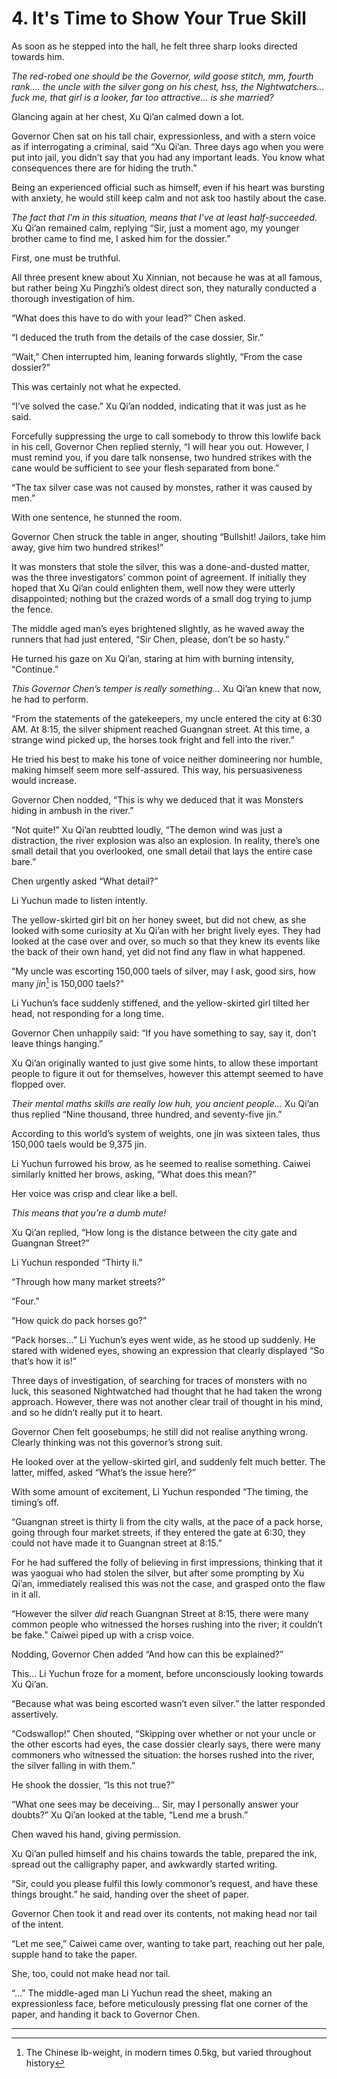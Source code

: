 
# 4. It's Time to Show Your True Skill

As soon as he stepped into the hall, he felt three sharp looks directed towards him.

*The red-robed one should be the Governor, wild goose stitch, mm, fourth rank…. the uncle with the silver gong on his chest, hss, the Nightwatchers… fuck me, that girl is a looker, far too attractive… is she married?*

Glancing again at her chest, Xu Qi’an calmed down a lot.

Governor Chen sat on his tall chair, expressionless, and with a stern voice as if interrogating a criminal, said “Xu Qi’an. Three days ago when you were put into jail, you didn’t say that you had any important leads. You know what consequences there are for hiding the truth.”

Being an experienced official such as himself, even if his heart was bursting with anxiety, he would still keep calm and not ask too hastily about the case.

*The fact that I’m in this situation, means that I’ve at least half-succeeded.* Xu Qi’an remained calm, replying “Sir, just a moment ago, my younger brother came to find me, I asked him for the dossier.”

First, one must be truthful.

All three present knew about Xu Xinnian, not because he was at all famous, but rather being Xu Pingzhi’s oldest direct son, they naturally conducted a thorough investigation of him.

“What does this have to do with your lead?” Chen asked.

“I deduced the truth from the details of the case dossier, Sir.”

“Wait,” Chen interrupted him, leaning forwards slightly, “From the case dossier?”

This was certainly not what he expected.

“I’ve solved the case.” Xu Qi’an nodded, indicating that it was just as he said.

Forcefully suppressing the urge to call somebody to throw this lowlife back in his cell, Governor Chen replied sternly, “I will hear you out. However, I must remind you, if you dare talk nonsense, two hundred strikes with the cane would be sufficient to see your flesh separated from bone.”

“The tax silver case was not caused by monstes, rather it was caused by men.”

With one sentence, he stunned the room. 

Governor Chen struck the table in anger, shouting “Bullshit! Jailors, take him away, give him two hundred strikes!”

It was monsters that stole the silver, this was a done-and-dusted matter, was the three investigators’ common point of agreement. If initially they hoped that Xu Qi’an could enlighten them, well now they were utterly disappointed; nothing but the crazed words of a small dog trying to jump the fence. 

The middle aged man’s eyes brightened slightly, as he waved away the runners that had just entered, “Sir Chen, please, don’t be so hasty.”

He turned his gaze on Xu Qi’an, staring at him with burning intensity, “Continue.”

*This Governor Chen’s temper is really something…* Xu Qi’an knew that now, he had to perform.

“From the statements of the gatekeepers, my uncle entered the city at 6:30 AM. At 8:15, the silver shipment reached Guangnan street. At this time, a strange wind picked up, the horses took fright and fell into the river.”

He tried his best to make his tone of voice neither domineering nor humble, making himself seem more self-assured. This way, his persuasiveness would increase.

Governor Chen nodded, “This is why we deduced that it was Monsters hiding in ambush in the river.”

“Not quite!” Xu Qi’an reubtted loudly, “The demon wind was just a distraction, the river explosion was also an explosion. In reality, there’s one small detail that you overlooked, one small detail that lays the entire case bare.”

Chen urgently asked “What detail?”

Li Yuchun made to listen intently. 

The yellow-skirted girl bit on her honey sweet, but did not chew, as she looked with some curiosity at Xu Qi’an with her bright lively eyes. They had looked at the case over and over, so much so that they knew its events like the back of their own hand, yet did not find any flaw in what happened. 

“My uncle was escorting 150,000 taels of silver, may I ask, good sirs, how many *jin*[^1] is 150,000 taels?”

Li Yuchun’s face suddenly stiffened, and the yellow-skirted girl tilted her head, not responding for a long time. 

Governor Chen unhappily said: “If you have something to say, say it, don’t leave things hanging.”

Xu Qi’an originally wanted to just give some hints, to allow these important people to figure it out for themselves, however this attempt seemed to have flopped over.

*Their mental maths skills are really low huh, you ancient people…* Xu Qi’an thus replied “Nine thousand, three hundred, and seventy-five jin.”

According to this world’s system of weights, one jin was sixteen tales, thus 150,000 taels would be 9,375 jin. 

Li Yuchun furrowed his brow, as he seemed to realise something. Caiwei similarly knitted her brows, asking, “What does this mean?”

Her voice was crisp and clear like a bell. 

*This means that you’re a dumb mute!*

Xu Qi’an replied, “How long is the distance between the city gate and Guangnan Street?”

Li Yuchun responded “Thirty li.”

“Through how many market streets?”

“Four.”

“How quick do pack horses go?”

“Pack horses…” Li Yuchun’s eyes went wide, as he stood up suddenly. He stared with widened eyes, showing an expression that clearly displayed “So that’s how it is!”

Three days of investigation, of searching for traces of monsters with no luck, this seasoned Nightwatched had thought that he had taken the wrong approach. However, there was not another clear trail of thought in his mind, and so he didn’t really put it to heart.

Governor Chen felt goosebumps; he still did not realise anything wrong. Clearly thinking was not this governor’s strong suit. 

He looked over at the yellow-skirted girl, and suddenly felt much better. The latter, miffed, asked “What’s the issue here?”

With some amount of excitement, Li Yuchun responded “The timing, the timing’s off.

“Guangnan street is thirty li from the city walls, at the pace of a pack horse, going through four market streets, if they entered the gate at 6:30, they could not have made it to Guangnan street at 8:15.”

For he had suffered the folly of believing in first impressions, thinking that it was yaoguai who had stolen the silver, but after some prompting by Xu Qi’an, immediately realised this was not the case, and grasped onto the flaw in it all. 

“However the silver *did* reach Guangnan Street at 8:15, there were many common people who witnessed the horses rushing into the river; it couldn’t be fake.” Caiwei piped up with a crisp voice. 

Nodding, Governor Chen added “And how can this be explained?”

This… Li Yuchun froze for a moment, before unconsciously looking towards Xu Qi’an.

“Because what was being escorted wasn’t even silver.” the latter responded assertively.

“Codswallop!” Chen shouted, “Skipping over whether or not your uncle or the other escorts had eyes, the case dossier clearly says, there were many commoners who witnessed the situation: the horses rushed into the river, the silver falling in with them.”

He shook the dossier, “Is this not true?”

“What one sees may be deceiving… Sir, may I personally answer your doubts?” Xu Qi’an looked at the table, “Lend me a brush.”

Chen waved his hand, giving permission.

Xu Qi’an pulled himself and his chains towards the table, prepared the ink, spread out the calligraphy paper, and awkwardly started writing.

“Sir, could you please fulfil this lowly commonor’s request, and have these things brought.” he said, handing over the sheet of paper.

Governor Chen took it and read over its contents, not making head nor tail of the intent. 

“Let me see,” Caiwei came over, wanting to take part, reaching out her pale, supple hand to take the paper. 

She, too, could not make head nor tail.

“…” The middle-aged man Li Yuchun read the sheet, making an expressionless face, before meticulously pressing flat one corner of the paper, and handing it back to Governor Chen.

___

[^1]: The Chinese lb-weight, in modern times 0.5kg, but varied throughout history    
    